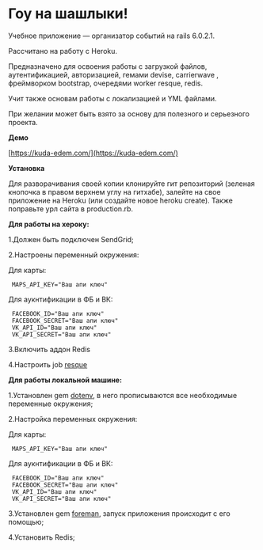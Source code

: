 # Гоу на шашлыки!

 Учебное приложение — организатор событий на rails 6.0.2.1.
 
 Рассчитано на работу с Heroku.
 
 Предназначено для освоения работы с загрузкой файлов, аутентификацией, авторизацией, гемами devise, carrierwave
 , фреймворком bootstrap, очередями worker resque, redis.
 
 Учит также основам работы с локализацией и YML файлами.
 
 При желании может быть взято за основу для полезного и серьезного проекта.
 
 **Демо**
 
 [https://kuda-edem.com/](https://kuda-edem.com/)
 
 **Установка**
 
 Для разворачивания своей копии клонируйте гит репозиторий (зеленая кнопочка в правом верхнем углу на гитхабе), залейте на свое приложение на Heroku (или создайте новое heroku create). Также поправьте урл сайта в production.rb.
 
 **Для работы на хероку:**
 
1.Должен быть подключен SendGrid;
 
2.Настроены переменный окружения:
 
 Для карты:
```
 MAPS_API_KEY="Ваш апи ключ"
```
Для аукнтификации в ФБ и ВК:

```
 FACEBOOK_ID="Ваш апи ключ"
 FACEBOOK_SECRET="Ваш апи ключ"
 VK_API_ID="Ваш апи ключ"
 VK_API_SECRET="Ваш апи ключ"
```
3.Включить аддон Redis

4.Настроить job [resque][3]

 **Для работы локальной машине:**
 
 1.Установлен gem [dotenv][1], в него прописываются все необходимые переменные окружения;
 
 2.Настройка переменных окружения:
 
 Для карты:
```
 MAPS_API_KEY="Ваш апи ключ"
```
Для аукнтификации в ФБ и ВК:

```
 FACEBOOK_ID="Ваш апи ключ"
 FACEBOOK_SECRET="Ваш апи ключ"
 VK_API_ID="Ваш апи ключ"
 VK_API_SECRET="Ваш апи ключ"
```

3.Установлен gem [foreman][2], запуск приложения происходит с его помощью;

4.Установить Redis;


 
 [1]: https://github.com/bkeepers/dotenv
 [2]: https://github.com/ddollar/foreman
 [3]: https://github.com/resque/resque